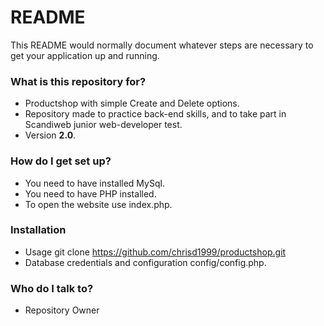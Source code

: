 # README #

This README would normally document whatever steps are necessary to get your application up and running.

### What is this repository for? ###

* Productshop with simple Create and Delete options.
* Repository made to practice back-end skills, and to take part in Scandiweb junior web-developer test.
* Version __2.0__.

### How do I get set up? ###

* You need to have installed MySql.
* You need to have PHP installed.
* To open the website use index.php.

### Installation ###
 * Usage git clone https://github.com/chrisd1999/productshop.git
 * Database credentials and configuration config/config.php.

### Who do I talk to? ###

* Repository Owner